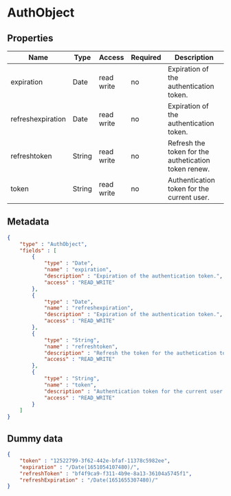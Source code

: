 AuthObject
==

## Properties

| Name              | Type   | Access     | Required | Description                                          |
|-------------------|--------|------------|----------|------------------------------------------------------|
| expiration        | Date   | read write | no       | Expiration of the authentication token.              |
| refreshexpiration | Date   | read write | no       | Expiration of the authentication token.              |
| refreshtoken      | String | read write | no       | Refresh the token for the authetication token renew. |
| token             | String | read write | no       | Authentication token for the current user.           |

## Metadata

```JSON
{
	"type" : "AuthObject",
	"fields" : [
		{
			"type" : "Date",
			"name" : "expiration",
			"description" : "Expiration of the authentication token.",
			"access" : "READ_WRITE"
		},
		{
			"type" : "Date",
			"name" : "refreshexpiration",
			"description" : "Expiration of the authentication token.",
			"access" : "READ_WRITE"
		},
		{
			"type" : "String",
			"name" : "refreshtoken",
			"description" : "Refresh the token for the authetication token renew.",
			"access" : "READ_WRITE"
		},
		{
			"type" : "String",
			"name" : "token",
			"description" : "Authentication token for the current user.",
			"access" : "READ_WRITE"
		}
	]
}
```

## Dummy data

```JSON
{
	"token" : "12522799-3f62-442e-bfaf-11378c5982ee",
	"expiration" : "/Date(1651054107480)/",
	"refreshToken" : "bf4f9ca9-f311-4b9e-8a13-36104a5745f1",
	"refreshExpiration" : "/Date(1651655307480)/"
}
```
